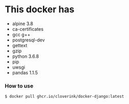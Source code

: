 # This docker has
- alpine 3.8
- ca-certificates
- gcc g++
- postgresql-dev
- gettext
- gzip
- python 3.6.8
- pip
- uwsgi
- pandas 1.1.5


### How to use

```
$ docker pull ghcr.io/cloverink/docker-django:latest
```
